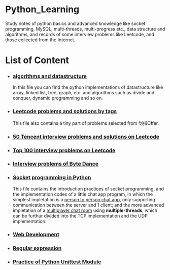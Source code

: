# Python_Learning
Study notes of python basics and advanced knowledge like socket programming, MySQL, multi-threads, multi-progress etc., data structure and algorithms, and records of some interview problems like Leetcode, and those collected from the Internet.

# List of Content 

+ ### [algorithms and datastructure](https://github.com/chinitacode/Python_Learning/tree/master/Algos) 
  In this file you can find the python implementations of datastructure like array, linked list, tree, graph, etc. and algorithms such as divide and conquer, dynamic programming and so on. 
  
+ ### [Leetcode problems and solutions by tags](https://github.com/chinitacode/Python_Learning/tree/master/ByTags) 
  This file also contains a tiny part of problems selected from 剑指Offer.

+ ### [50 Tencent interview problems and solutions on Leetcode](https://github.com/chinitacode/Python_Learning/tree/master/Tencent_50) 

+ ### [Top 100 interview problems on Leetcode](https://github.com/chinitacode/Python_Learning/tree/master/Top100) 
  
+ ### [Interview problems of Byte Dance](https://github.com/chinitacode/Python_Learning/tree/master/ByteDance) 

+ ### [Socket programming in Python](https://github.com/chinitacode/Python_Learning/tree/master/Socket) 
  This file contains the introduction practices of socket programming, and the implementation codes of a little chat app program,
  in which the simplest impletation is a [person to person chat app](https://github.com/chinitacode/Python_Learning/tree/master/Socket/chat_app/simplest),
  only supporting communication between the server and 1 client; and the more advanced impletation of a [multiplayer chat room](https://github.com/chinitacode/Python_Learning/tree/master/Socket/chat_app/chatroom) 
  using **multiple-threads**, which can be furthur divided into the TCP implementation and the UDP implementation. 

+ ### [Web Development](https://github.com/chinitacode/Python_Learning/tree/master/Web) 

+ ### [Regular expression](https://github.com/chinitacode/Python_Learning/tree/master/Regexp) 

+ ### [Practice of Python Unittest Module](https://github.com/chinitacode/Python_Learning/tree/master/Unittest) 




